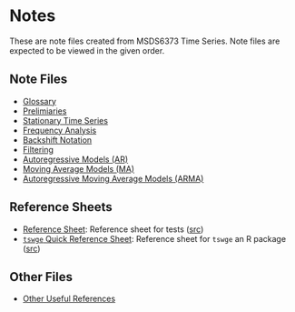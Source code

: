 # Notes

These are note files created from MSDS6373 Time Series.
Note files are expected to be viewed in the given order.

## Note Files

* [Glossary](./glossary.ipynb)
* [Prelimiaries](./preliminaries.ipynb)
* [Stationary Time Series](./stationarity.ipynb)
* [Frequency Analysis](./frequency_domain.ipynb)
* [Backshift Notation](./backshift_operator.ipynb)
* [Filtering](./filtering.ipynb)
* [Autoregressive Models (AR)](./autoregressive_models.ipynb)
* [Moving Average Models (MA)](./moving_average_models.ipynb)
* [Autoregressive Moving Average Models (ARMA)](./arma_models.ipynb)

## Reference Sheets

* [Reference Sheet](./reference_sheet.pdf): Reference sheet for tests ([src](./tex/reference_sheet.tex))
* [`tswge` Quick Reference Sheet](./tswge_quick_reference.pdf): Reference sheet for `tswge` an R package ([src](./tex/tswge_quick_reference.tex))

## Other Files

* [Other Useful References](./UsefulReferences.md)

